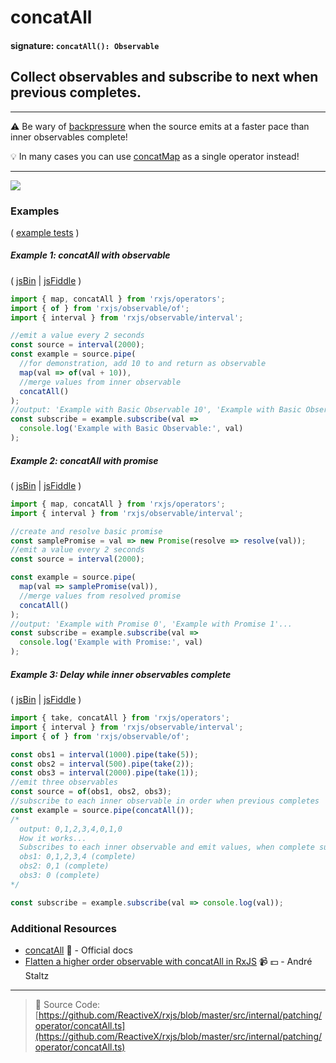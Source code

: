 # concatAll

#### signature: `concatAll(): Observable`

## Collect observables and subscribe to next when previous completes.

---

:warning: Be wary of
[backpressure](https://github.com/Reactive-Extensions/RxJS/blob/master/doc/gettingstarted/backpressure.md)
when the source emits at a faster pace than inner observables complete!

:bulb: In many cases you can use [concatMap](../transformation/concatmap.md) as
a single operator instead!

---

<div class="ua-ad"><a href="https://ultimateangular.com/?ref=76683_kee7y7vk"><img src="https://ultimateangular.com/assets/img/banners/ua-leader.svg"></a></div>

### Examples

(
[example tests](https://github.com/btroncone/learn-rxjs/blob/master/operators/specs/combination/concatall-spec.ts)
)

##### Example 1: concatAll with observable

( [jsBin](http://jsbin.com/nakinenuva/1/edit?js,console) |
[jsFiddle](https://jsfiddle.net/btroncone/8dfuf2y6/) )

```js
import { map, concatAll } from 'rxjs/operators';
import { of } from 'rxjs/observable/of';
import { interval } from 'rxjs/observable/interval';

//emit a value every 2 seconds
const source = interval(2000);
const example = source.pipe(
  //for demonstration, add 10 to and return as observable
  map(val => of(val + 10)),
  //merge values from inner observable
  concatAll()
);
//output: 'Example with Basic Observable 10', 'Example with Basic Observable 11'...
const subscribe = example.subscribe(val =>
  console.log('Example with Basic Observable:', val)
);
```

##### Example 2: concatAll with promise

( [jsBin](http://jsbin.com/bekegeyopu/1/edit?js,console) |
[jsFiddle](https://jsfiddle.net/btroncone/w7kp7qLs/) )

```js
import { map, concatAll } from 'rxjs/operators';
import { interval } from 'rxjs/observable/interval';

//create and resolve basic promise
const samplePromise = val => new Promise(resolve => resolve(val));
//emit a value every 2 seconds
const source = interval(2000);

const example = source.pipe(
  map(val => samplePromise(val)),
  //merge values from resolved promise
  concatAll()
);
//output: 'Example with Promise 0', 'Example with Promise 1'...
const subscribe = example.subscribe(val =>
  console.log('Example with Promise:', val)
);
```

##### Example 3: Delay while inner observables complete

( [jsBin](http://jsbin.com/pojolatile/1/edit?js,console) |
[jsFiddle](https://jsfiddle.net/btroncone/8230ucbg/) )

```js
import { take, concatAll } from 'rxjs/operators';
import { interval } from 'rxjs/observable/interval';
import { of } from 'rxjs/observable/of';

const obs1 = interval(1000).pipe(take(5));
const obs2 = interval(500).pipe(take(2));
const obs3 = interval(2000).pipe(take(1));
//emit three observables
const source = of(obs1, obs2, obs3);
//subscribe to each inner observable in order when previous completes
const example = source.pipe(concatAll());
/*
  output: 0,1,2,3,4,0,1,0
  How it works...
  Subscribes to each inner observable and emit values, when complete subscribe to next
  obs1: 0,1,2,3,4 (complete)
  obs2: 0,1 (complete)
  obs3: 0 (complete)
*/

const subscribe = example.subscribe(val => console.log(val));
```

### Additional Resources

* [concatAll](http://reactivex.io/rxjs/class/es6/Observable.js~Observable.html#instance-method-concatAll)
  :newspaper: - Official docs
* [Flatten a higher order observable with concatAll in RxJS](https://egghead.io/lessons/rxjs-flatten-a-higher-order-observable-with-concatall-in-rxjs?course=use-higher-order-observables-in-rxjs-effectively)
  :video_camera: :dollar: - André Staltz

---

> :file_folder: Source Code:
> [https://github.com/ReactiveX/rxjs/blob/master/src/internal/patching/operator/concatAll.ts](https://github.com/ReactiveX/rxjs/blob/master/src/internal/patching/operator/concatAll.ts)

